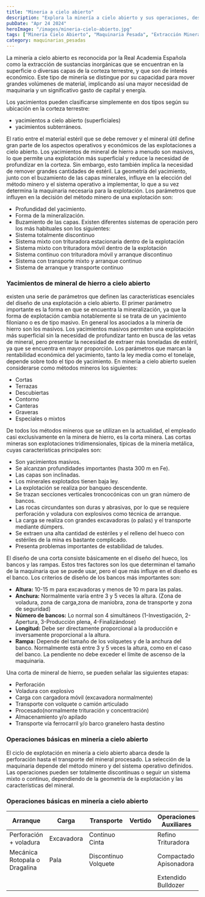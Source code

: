 ```yaml
---
title: "Mineria a cielo abierto"
description: "Explora la minería a cielo abierto y sus operaciones, destacando el uso de maquinaria avanzada para extraer mineral de hierro y su impacto económico y operativo"
pubDate: "Apr 24 2024"
heroImage: "/images/mineria-cielo-abierto.jpg"
tags: ["Minería Cielo Abierto", "Maquinaria Pesada", "Extracción Mineral"]
category: maquinarias_pesadas
---
```


La minería a cielo abierto es reconocida por la Real Academia Española como la extracción de sustancias inorgánicas que se encuentran en la superficie o diversas capas de la corteza terrestre, y que son de interés económico. Este tipo de minería se distingue por su capacidad para mover grandes volúmenes de material, implicando así una mayor necesidad de maquinaria y un significativo gasto de capital y energía.

Los yacimientos pueden clasificarse simplemente en dos tipos según su ubicación en la corteza terrestre:

- yacimientos a cielo abierto (superficiales)
- yacimientos subterráneos.

El ratio entre el material estéril que se debe remover y el mineral útil define gran parte de los aspectos operativos y económicos de las explotaciones a cielo abierto.
Los yacimientos de mineral de hierro a menudo son masivos, lo que permite una explotación más superficial y reduce la necesidad de profundizar en la corteza. Sin embargo, esto también implica la necesidad de remover grandes cantidades de estéril. La geometría del yacimiento, junto con el buzamiento de las capas minerales, influye en la elección del método minero y el sistema operativo a implementar, lo que a su vez determina la maquinaria necesaria para la explotación.
Los parámetros que influyen en la decisión del método minero de una explotación son:

- Profundidad del yacimiento.
- Forma de la mineralización.
- Buzamiento de las capas.
  Existen diferentes sistemas de operación pero los más habituales son los siguientes:
- Sistema totalmente discontinuo
- Sistema mixto con trituradora estacionaria dentro de la explotación
- Sistema mixto con trituradora móvil dentro de la explotación
- Sistema continuo con trituradora móvil y arranque discontinuo
- Sistema con transporte mixto y arranque continuo
- Sistema de arranque y transporte continuo

### Yacimientos de mineral de hierro a cielo abierto

existen una serie de parámetros que definen las características esenciales del diseño de una
explotación a cielo abierto.
El primer parámetro importante es la forma en que se encuentra la mineralización, ya que la forma de explotación cambia notablemente si se trata de un yacimiento filoniano o es de tipo masivo. En general los asociados a la minería de hierro son los masivos. Los yacimientos masivos permiten una explotación más superficial sin la necesidad de profundizar tanto en busca de las vetas de mineral, pero presentar la necesidad de extraer más toneladas de estéril, ya que se encuentra en mayor proporción.
Los parámetros que marcan la rentabilidad económica del yacimiento, tanto la ley media como el tonelaje, depende sobre todo el tipo de yacimiento.
En minería a cielo abierto suelen considerarse como métodos mineros los siguientes:

- Cortas
- Terrazas
- Descubiertas
- Contorno
- Canteras
- Graveras
- Especiales o mixtos

De todos los métodos mineros que se utilizan en la actualidad, el empleado casi exclusivamente en la minera de hierro, es la corta minera.
Las cortas mineras son explotaciones tridimensionales, típicas de la minería metálica, cuyas características principales son:

- Son yacimientos masivos.
- Se alcanzan profundidades importantes (hasta 300 m en Fe).
- Las capas son inclinadas.
- Los minerales explotados tienen baja ley.
- La explotación se realiza por banqueo descendente.
- Se trazan secciones verticales troncocónicas con un gran número de bancos.
- Las rocas circundantes son duras y abrasivas, por lo que se requiere perforación y voladura con explosivos como técnica de arranque.
- La carga se realiza con grandes excavadoras (o palas) y el transporte mediante dúmpers.
- Se extraen una alta cantidad de estériles y el relleno del hueco con estériles de la mina es bastante complicado.
- Presenta problemas importantes de estabilidad de taludes.

El diseño de una corta consiste básicamente en el diseño del hueco, los bancos y las rampas. Estos tres factores son los que determinan el tamaño de la maquinaria que se puede usar, pero el que más influye en el diseño es el banco. Los criterios de diseño de los bancos más importantes son:

- **Altura:** 10-15 m para excavadoras y menos de 10 m para las palas.
- **Anchura:** Normalmente varía entre 3 y 5 veces la altura. (Zona de voladura, zona de carga,zona de maniobra, zona de transporte y zona de seguridad)
- **Número de bancos:** Lo normal son 4 simultáneos (1-Investigación, 2- Apertura, 3-Producción plena, 4-Finalizándose)
- **Longitud:** Debe ser directamente proporcional a la producción e inversamente proporcional a la altura.
- **Rampa:** Depende del tamaño de los volquetes y de la anchura del banco. Normalmente está entre 3 y 5 veces la altura, como en el caso del banco. La pendiente no debe exceder el límite de ascenso de la maquinaria.

Una corta de mineral de hierro, se pueden señalar las siguientes etapas:

- Perforación
- Voladura con explosivo
- Carga con cargadora móvil (excavadora normalmente)
- Transporte con volquete o camión articulado
- Procesado(normalmente trituración y concentración)
- Almacenamiento y/o apilado
- Transporte vía ferrocarril y/o barco granelero hasta destino

### Operaciones básicas en minería a cielo abierto

El ciclo de explotación en minería a cielo abierto abarca desde la perforación hasta el transporte del mineral procesado. La selección de la maquinaria depende del método minero y del sistema operativo definidos. Las operaciones pueden ser totalmente discontinuas o seguir un sistema mixto o continuo, dependiendo de la geometría de la explotación y las características del mineral.

### Operaciones básicas en minería a cielo abierto

| Arranque                      | Carga      | Transporte           | Vertido | Operaciones Auxiliares |
| ----------------------------- | ---------- | -------------------- | ------- | ---------------------- |
| Perforación + voladura        | Excavadora | Continuo Cinta       |         | Refino Trituradora     |
| Mecánica Rotopala o Dragalina | Pala       | Discontinuo Volquete |         | Compactado Apisonadora |
|                               |            |                      |         | Extendido Bulldozer    |
